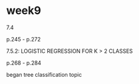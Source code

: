# week9
7.4

p.245 - p.272

7.5.2: LOGISTIC REGRESSION FOR K > 2 CLASSES

p.268 - p.284

began tree classification topic